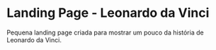 # Landing Page - Leonardo da Vinci
Pequena landing page criada para mostrar um pouco da história de Leonardo da Vinci.
